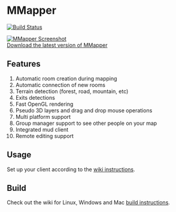 MMapper
============================
[![Build Status](https://travis-ci.org/MUME/MMapper.svg?branch=master)](https://travis-ci.org/MUME/MMapper)

[![MMapper Screenshot](/../master/appdata/screenshot1.png?raw=true "MMapper")<br>Download the latest version of MMapper](https://github.com/MUME/MMapper/releases)

## Features
1.  Automatic room creation during mapping
2.  Automatic connection of new rooms
3.  Terrain detection (forest, road, mountain, etc)
4.  Exits detections
5.  Fast OpenGL rendering
6.  Pseudo 3D layers and drag and drop mouse operations
7.  Multi platform support
8.  Group manager support to see other people on your map
9.  Integrated mud client
10.  Remote editing support

## Usage
Set up your client according to the [wiki instructions](https://github.com/MUME/MMapper/wiki).

## Build
Check out the wiki for Linux, Windows and Mac [build instructions](https://github.com/MUME/MMapper/wiki/Build).
